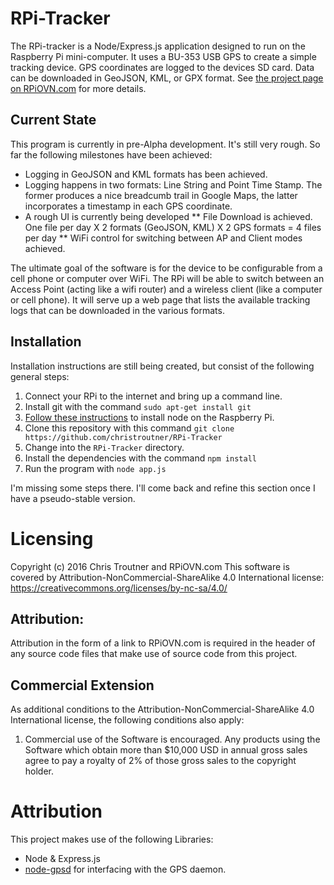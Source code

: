 # RPi-Tracker

The RPi-tracker is a Node/Express.js application designed to run on the Raspberry Pi mini-computer. It uses a BU-353 USB GPS to create a simple tracking device. GPS coordinates are logged to the devices SD card. Data can be downloaded in GeoJSON, KML, or GPX format. See [the project page on RPiOVN.com](http://rpiovn.com/page/simple-tracking-device) for more details.

## Current State
This program is currently in pre-Alpha development. It's still very rough. So far the following milestones have been achieved:
* Logging in GeoJSON and KML formats has been achieved. 
* Logging happens in two formats: Line String and Point Time Stamp. The former produces a nice breadcumb trail in Google Maps, the latter incorporates a timestamp in each GPS coordinate.
* A rough UI is currently being developed
** File Download is achieved. One file per day X 2 formats (GeoJSON, KML) X 2 GPS formats = 4 files per day
** WiFi control for switching between AP and Client modes achieved.

The ultimate goal of the software is for the device to be configurable from a cell phone or computer over WiFi. The RPi will be able to switch between an Access Point (acting like a wifi router) and a wireless client (like a computer or cell phone). It will serve up a web page that lists the available tracking logs that can be downloaded in the various formats.

## Installation
Installation instructions are still being created, but consist of the following general steps:

1. Connect your RPi to the internet and bring up a command line.
2. Install git with the command `sudo apt-get install git`
3. [Follow these instructions](http://weworkweplay.com/play/raspberry-pi-nodejs/) to install node on the Raspberry Pi.
4. Clone this repository with this command `git clone https://github.com/christroutner/RPi-Tracker`
5. Change into the `RPi-Tracker` directory.
6. Install the dependencies with the command `npm install`
7. Run the program with `node app.js`

I'm missing some steps there. I'll come back and refine this section once I have a pseudo-stable version.

# Licensing
Copyright (c) 2016 Chris Troutner and RPiOVN.com
This software is covered by Attribution-NonCommercial-ShareAlike 4.0 International license:
https://creativecommons.org/licenses/by-nc-sa/4.0/

## Attribution:
Attribution in the form of a link to RPiOVN.com is required in the header of any source code files that make use of source code from this project.

## Commercial Extension
As additional conditions to the Attribution-NonCommercial-ShareAlike 4.0 International license, the following conditions also apply:

1. Commercial use of the Software is encouraged. Any products using the Software which obtain more than $10,000 USD in annual gross sales agree to pay a royalty of 2% of those gross sales to the copyright holder.


# Attribution
This project makes use of the following Libraries:
* Node & Express.js
* [node-gpsd](https://github.com/eelcocramer/node-gpsd) for interfacing with the GPS daemon.
